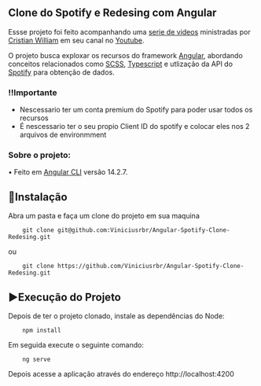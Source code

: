 ## Clone do Spotify e Redesing com Angular

Essse projeto foi feito acompanhando uma [serie de videos](https://www.youtube.com/playlist?list=PLMFE0Mu3BVy63bmSR92QbTR_rU576VOxg) ministradas por [Cristian William](https://github.com/cristianWilliam/Spotify-Angular) em seu canal no [Youtube](https://www.youtube.com/channel/UC5XGkx6CoGC5HsJ3INJBKXg).

O projeto busca exploxar os recursos do framework [Angular](https://github.com/angular/angular), abordando conceitos relacionados como [SCSS](https://sass-lang.com/), [Typescript](https://www.typescriptlang.org/) e utlização da API do [Spotify](https://www.spotify.com/br/) para obtenção de dados.

<h3>‼️Importante</h3>
<ul>
  <li>Nescessario ter um conta premium do Spotify para poder usar todos os recursos</li>
  <li>É nescessario ter o seu propio Client ID do spotify e colocar eles nos 2 arquivos de environmment</li>
</ul>

<h3>Sobre o projeto: </h3>

• Feito em [Angular CLI](https://github.com/angular/angular-cli) versão 14.2.7.


## 💾Instalação
Abra um pasta e faça um clone do projeto em sua maquina

```
    git clone git@github.com:Viniciusrbr/Angular-Spotify-Clone-Redesing.git
```

ou

```
    git clone https://github.com/Viniciusrbr/Angular-Spotify-Clone-Redesing.git
```

## ▶️Execução do Projeto
Depois de ter o projeto clonado, instale as dependências do Node:

```
    npm install
```
Em seguida execute o seguinte comando:

```
    ng serve 
```

Depois acesse a aplicação através do endereço http://localhost:4200
